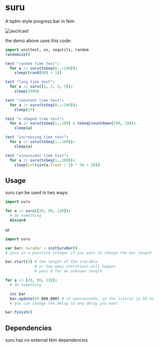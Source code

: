 suru
====

A tqdm-style progress bar in Nim

![asciicast](https://raw.githubusercontent.com/de-odex/suru/master/demo.gif)

the demo above uses this code:
```nim
import unittest, os, sequtils, random
randomize()

test "random time test":
  for a in suru(toSeq(0..<100)):
    sleep((rand(99) + 1))

test "long time test":
  for a in suru([1, 2, 3, 5]):
    sleep(1000)

test "constant time test":
  for a in suru(toSeq(0..<100)):
    sleep(25)

test "v-shaped time test":
  for a in suru(toSeq(1..100) & toSeq(countdown(100, 1))):
    sleep(a)

test "increasing time test":
  for a in suru(toSeq(1..100)):
    sleep(a)

test "sinusoidal time test":
  for a in suru(toSeq(1..100)):
    sleep(int(sin(a.float / 5) * 50 + 50))
```

Usage
-----

suru can be used in two ways:
```nim
import suru

for a in suru([20, 90, 120]):
  # do something
  discard
```

or

```nim
import suru

var bar: SuruBar = initSuruBar()
# pass in a positive integer if you want to change the bar length

bar.start(3) # the length of the iterable
             # or how many iterations will happen
             # pass 0 for an unknown length

for a in [20, 90, 120]:
  # do something

  inc bar
  bar.update(50_000_000) # in nanoseconds, so the literal is 50 ms
  # you can change the delay to any delay you want

bar.finish()
```

Dependencies
------------

suru has no external Nim dependencies

